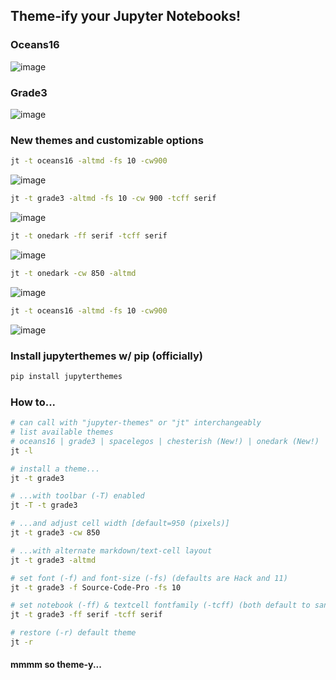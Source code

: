 ## Theme-ify your Jupyter Notebooks!

### Oceans16
![image](https://github.com/dunovank/jupyter-themes/blob/master/screens/oceans16_nb.png?raw=true)

### Grade3
![image](https://github.com/dunovank/jupyter-themes/blob/master/screens/grade3_nb.png?raw=true)

### New themes and customizable options
```sh
jt -t oceans16 -altmd -fs 10 -cw900
```
![image](https://github.com/dunovank/jupyter-themes/blob/master/screens/jt-toceans16-altmd-fs10-cw900.png?raw=true)

```sh
jt -t grade3 -altmd -fs 10 -cw 900 -tcff serif
```
![image](https://github.com/dunovank/jupyter-themes/blob/master/screens/jt-tgrade3-altmd-fs10-cw900.png?raw=true)

```sh
jt -t onedark -ff serif -tcff serif
```
![image](https://github.com/dunovank/jupyter-themes/blob/master/screens/jt-tonedark-ffserif-tcffserif.png?raw=true)

```sh
jt -t onedark -cw 850 -altmd
```
![image](https://github.com/dunovank/jupyter-themes/blob/master/screens/jt-tonedark-cw850-altmd.png?raw=true)

```sh
jt -t oceans16 -altmd -fs 10 -cw900
```
![image](https://github.com/dunovank/jupyter-themes/blob/master/screens/jt-toceans16-altmd-fs10-cw900.png?raw=true)


### Install jupyterthemes w/ pip (officially)
```sh
pip install jupyterthemes
```


### How to...
```sh
# can call with "jupyter-themes" or "jt" interchangeably
# list available themes
# oceans16 | grade3 | spacelegos | chesterish (New!) | onedark (New!)
jt -l

# install a theme...
jt -t grade3

# ...with toolbar (-T) enabled
jt -T -t grade3

# ...and adjust cell width [default=950 (pixels)]
jt -t grade3 -cw 850

# ...with alternate markdown/text-cell layout
jt -t grade3 -altmd

# set font (-f) and font-size (-fs) (defaults are Hack and 11)
jt -t grade3 -f Source-Code-Pro -fs 10

# set notebook (-ff) & textcell fontfamily (-tcff) (both default to sans)
jt -t grade3 -ff serif -tcff serif

# restore (-r) default theme
jt -r
```

#### mmmm so theme-y...
